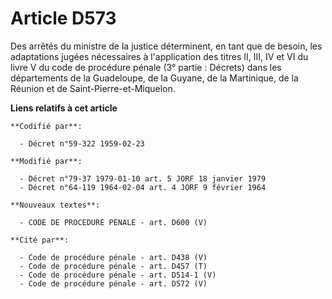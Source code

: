 # Article D573

Des arrêtés du ministre de la justice déterminent, en tant que de besoin, les adaptations jugées nécessaires à l'application
des titres II, III, IV et VI du livre V du code de procédure pénale (3° partie : Décrets) dans les départements de la
Guadeloupe, de la Guyane, de la Martinique, de la Réunion et de Saint-Pierre-et-Miquelon.

**Liens relatifs à cet article**

	**Codifié par**:

	  - Décret n°59-322 1959-02-23

	**Modifié par**:

	  - Décret n°79-37 1979-01-10 art. 5 JORF 18 janvier 1979
	  - Décret n°64-119 1964-02-04 art. 4 JORF 9 février 1964

	**Nouveaux textes**:

	  - CODE DE PROCEDURE PENALE - art. D600 (V)

	**Cité par**:

	  - Code de procédure pénale - art. D438 (V)
	  - Code de procédure pénale - art. D457 (T)
	  - Code de procédure pénale - art. D514-1 (V)
	  - Code de procédure pénale - art. D572 (V)
